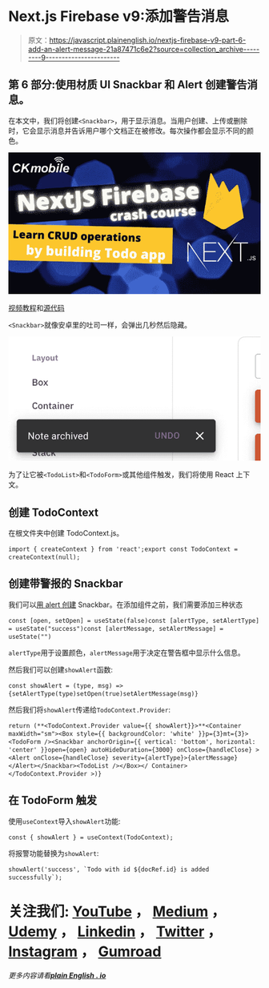 # Next.js Firebase v9:添加警告消息

> 原文：<https://javascript.plainenglish.io/nextjs-firebase-v9-part-6-add-an-alert-message-21a87471c6e2?source=collection_archive---------9----------------------->

## 第 6 部分:使用材质 UI Snackbar 和 Alert 创建警告消息。

在本文中，我们将创建`<Snackbar>`，用于显示消息。当用户创建、上传或删除时，它会显示消息并告诉用户哪个文档正在被修改。每次操作都会显示不同的颜色。

![](img/dcf733e1a04ade75041483c57dcf6c0d.png)

[视频教程](https://youtu.be/A-Ce4YyHMGk)和[源代码](https://www.udemy.com/course/complete-nextjs-firebase-firestore-course/?couponCode=FREESOURCE)

`<Snackbar>`就像安卓里的吐司一样，会弹出几秒然后隐藏。

![](img/fb97a06c362c82a6bd5ba9dbd8fb68d4.png)

为了让它被`<TodoList>`和`<TodoForm>`或其他组件触发，我们将使用 React 上下文。

## 创建 TodoContext

在根文件夹中创建 TodoContext.js。

```
import { createContext } from 'react';export const TodoContext = createContext(null);
```

## 创建带警报的 Snackbar

我们可以[用 alert 创建](https://mui.com/components/snackbars/) Snackbar。在添加组件之前，我们需要添加三种状态

```
const [open, setOpen] = useState(false)const [alertType, setAlertType] = useState("success")const [alertMessage, setAlertMessage] = useState("")
```

`alertType`用于设置颜色，`alertMessage`用于决定在警告框中显示什么信息。

然后我们可以创建`showAlert`函数:

```
const showAlert = (type, msg) => {setAlertType(type)setOpen(true)setAlertMessage(msg)}
```

然后我们将`showAlert`传递给`TodoContext.Provider`:

```
return (**<TodoContext.Provider value={{ showAlert}}>**<Container maxWidth="sm"><Box style={{ backgroundColor: 'white' }}p={3}mt={3}><TodoForm /><Snackbar anchorOrigin={{ vertical: 'bottom', horizontal: 'center' }}open={open} autoHideDuration={3000} onClose={handleClose} ><Alert onClose={handleClose} severity={alertType}>{alertMessage}</Alert></Snackbar><TodoList /></Box></ Container></TodoContext.Provider >)}
```

## 在 TodoForm 触发

使用`useContext`导入`showAlert`功能:

```
const { showAlert } = useContext(TodoContext);
```

将报警功能替换为`showAlert`:

```
showAlert('success', `Todo with id ${docRef.id} is added successfully`);
```

# 关注我们: [YouTube](https://www.youtube.com/channel/UCu4-4FnutvSHVo9WHvq80Ww?sub_confirmation=1) ， [Medium](https://ckmobile.medium.com/) ， [Udemy](https://www.udemy.com/user/cyruschan2/) ， [Linkedin](https://www.linkedin.com/company/ckmobi/) ， [Twitter](https://twitter.com/ckmobilejavasc1) ， [Instagram](https://www.instagram.com/ckmobile8050) ， [Gumroad](https://app.gumroad.com/ckmobile)

*更多内容请看*[***plain English . io***](http://plainenglish.io/)